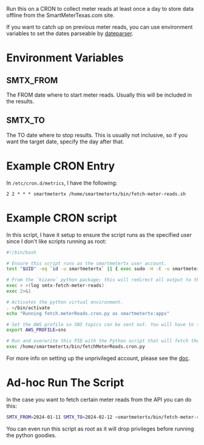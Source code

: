 Run this on a CRON to collect meter reads at least once a day to store data offline from the
SmartMeterTexas.com site.

If you want to catch up on previous meter reads, you can use environment variables to set the dates parseable by [dateparser](https://dateparser.readthedocs.io/en/latest/).

# Environment Variables

## SMTX_FROM
The FROM date where to start meter reads. Usually this will be included in the results.

## SMTX_TO
The TO date where to stop results. This is usually not inclusive, so if you want the target date, specify the day after that.

# Example CRON Entry

In `/etc/cron.d/metrics`, I have the following:

```
2 2 * * * smartmetertx /home/smartmetertx/bin/fetch-meter-reads.sh
```

# Example CRON script
In this script, I have it setup to ensure the script runs as the specified user since I don't like scripts running as root:

```bash
#!/bin/bash

# Ensure this script runs as the smartmetertx user account.
test "$UID" -eq `id -u smartmetertx` || { exec sudo -H -E -u smartmetertx -g apps $0 $@; exit 0; }

# From the `kizano` python package; this will redirect all output to the system logger with some metadata associated with it.
exec > >(log smtx-fetch-meter-reads)
exec 2>&1

# Activates the python virtual environment.
. ~/bin/activate
echo "Running fetch.meterReads.cron.py as smartmetertx:apps"

# Set the AWS profile so SNS topics can be sent out. You will have to setup an AWS account. SNS notifications are free for the first million.
export AWS_PROFILE=sns

# Run and overwrite this PID with the Python script that will fetch the meter reads.
exec /home/smartmetertx/bin/fetchMeterReads.cron.py

```

For more info on setting up the unprivileged account, please see the [doc](./unprivileged-setup.md).

# Ad-hoc Run The Script
In the case you want to fetch certain meter reads from the API you can do this:

```bash
SMTX_FROM=2024-01-11 SMTX_TO=2024-02-12 ~smartmetertx/bin/fetch-meter-reads.sh
```

You can even run this script as root as it will drop privileges before running the python goodies.
